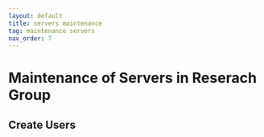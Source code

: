 ```yaml
---
layout: default
title: servers maintenance
tag: maintenance servers
nav_order: 7
---
```


# Maintenance of Servers in Reserach Group

## Create Users

